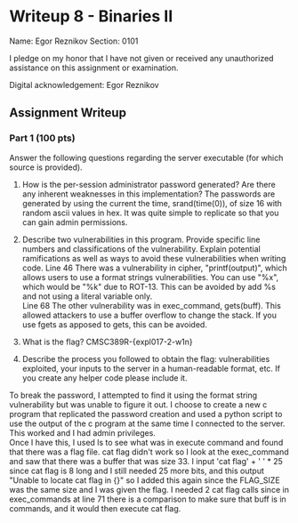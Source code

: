 # Writeup 8 - Binaries II

Name: Egor Reznikov
Section: 0101

I pledge on my honor that I have not given or received any unauthorized assistance on this assignment or examination.

Digital acknowledgement: Egor Reznikov

## Assignment Writeup

### Part 1 (100 pts)
Answer the following questions regarding the server executable (for which source is provided).

1. How is the per-session administrator password generated? Are there any inherent weaknesses in this implementation?
    The passwords are generated by using the current the time, srand(time(0)), of size 16 with random ascii values in hex. It was quite simple to replicate so that you can gain admin permissions.

2. Describe two vulnerabilities in this program. Provide specific line numbers and classifications of the vulnerability. Explain potential ramifications as well as ways to avoid these vulnerabilities when writing code.
    Line 46 There was a vulnerability in cipher, "printf(output)", which allows users to use a format strings vulnerabilities. You can use "%x", which would be "%k" due to ROT-13. This can be avoided by add %s and not using a literal variable only.  
    Line 68 The other vulnerability was in exec_command, gets(buff). This allowed attackers to use a buffer overflow to change the stack. If you use fgets as apposed to gets, this can be avoided.

3. What is the flag?
CMSC389R-{expl017-2-w1n}

4. Describe the process you followed to obtain the flag: vulnerabilities exploited, your inputs to the server in a human-readable format, etc. If you create any helper code please include it.

To break the password, I attempted to find it using the format string vulnerability but was unable to figure it out. I choose to create a new c program that replicated the password creation and used a python script to use the output of the c program at the same time I connected to the server. This worked and I had admin privileges.  
Once I have this, I used ls to see what was in execute command and found that there was a flag file. cat flag didn't work so I look at the exec_command and saw that there was a buffer that was size 33. I input 'cat flag' + ' ' * 25 since cat flag is 8 long and I still needed 25 more bits, and this output "Unable to locate cat flag                         in {}" so I added this again since the FLAG_SIZE was the same size and I was given the flag. I needed 2 cat flag calls since in exec_commands at line 71 there is a comparison to make sure that buff is in commands, and it would then execute cat flag.